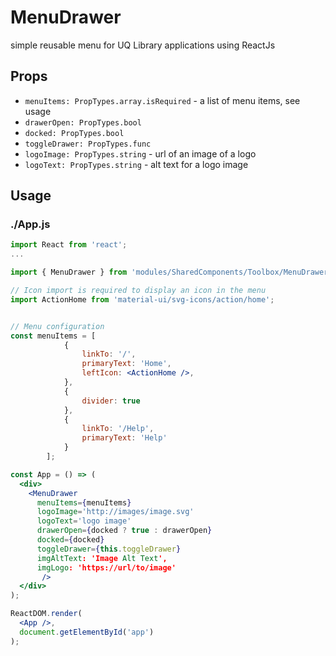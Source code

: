 # MenuDrawer

simple reusable menu for UQ Library applications using ReactJs

## Props

- `menuItems: PropTypes.array.isRequired` - a list of menu items, see usage
- `drawerOpen: PropTypes.bool`
- `docked: PropTypes.bool`
- `toggleDrawer: PropTypes.func`
- `logoImage: PropTypes.string` - url of an image of a logo
- `logoText: PropTypes.string` - alt text for a logo image

## Usage

### ./App.js

```jsx
import React from 'react';
...

import { MenuDrawer } from 'modules/SharedComponents/Toolbox/MenuDrawer';

// Icon import is required to display an icon in the menu
import ActionHome from 'material-ui/svg-icons/action/home';


// Menu configuration
const menuItems = [
            {
                linkTo: '/',
                primaryText: 'Home',
                leftIcon: <ActionHome />,
            },
            {
                divider: true
            },
            {
                linkTo: '/Help',
                primaryText: 'Help'
            }
        ];

const App = () => (
  <div>
    <MenuDrawer
      menuItems={menuItems}
      logoImage='http://images/image.svg'
      logoText='logo image'
      drawerOpen={docked ? true : drawerOpen}
      docked={docked}
      toggleDrawer={this.toggleDrawer}
      imgAltText: 'Image Alt Text',
      imgLogo: 'https://url/to/image'
       />
  </div>
);

ReactDOM.render(
  <App />,
  document.getElementById('app')
);
```
